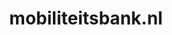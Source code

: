 ---
layout: post
title:  "mobiliteitsbank.nl"
internal_url:  "/dutchgov/mobiliteitsbank.nl.html"
categories: dutchgov
---